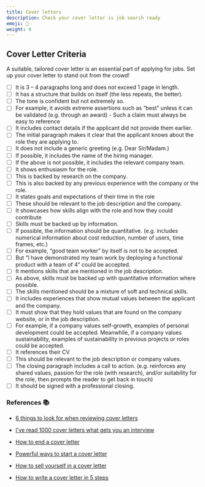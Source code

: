```yaml
---
title: Cover letters
description: Check your cover letter is job search ready
emoji: 📔
weight: 4
---
```


## Cover Letter Criteria

A suitable, tailored cover letter is an essential part of applying for jobs. Set up your cover letter to stand out from the crowd!
​

- [ ] It is 3 – 4 paragraphs long and does not exceed 1 page in length.
- [ ] It has a structure that builds on itself (the less repeats, the better).
- [ ] The tone is confident but not extremely so.
- [ ] For example, it avoids extreme assertions such as “best” unless it can be validated (e.g. through an award) - Such a claim must always be easy to reference
- [ ] It includes contact details if the applicant did not provide them earlier.
- [ ] The initial paragraph makes it clear that the applicant knows about the role they are applying to.
- [ ] It does not include a generic greeting (e.g. Dear Sir/Madam.)
- [ ] If possible, it includes the name of the hiring manager.
- [ ] If the above is not possible, it includes the relevant company team.
- [ ] It shows enthusiasm for the role.
- [ ] This is backed by research on the company.
- [ ] This is also backed by any previous experience with the company or the role.
- [ ] It states goals and expectations of their time in the role
- [ ] These should be relevant to the job description and the company.
- [ ] It showcases how skills align with the role and how they could contribute
- [ ] Skills must be backed up by information.
- [ ] If possible, the information should be quantitative. (e.g. includes numerical information about cost reduction, number of users, time frames, etc.)
- [ ] For example, “good team worker” by itself is not to be accepted.
- [ ] But “I have demonstrated my team work by deploying a functional product with a team of 4” could be accepted.
- [ ] It mentions skills that are mentioned in the job description.
- [ ] As above, skills must be backed up with quantitative information where possible.
- [ ] The skills mentioned should be a mixture of soft and technical skills.
- [ ] It includes experiences that show mutual values between the applicant and the company.
- [ ] It must show that they hold values that are found on the company website, or in the job description.
- [ ] For example, if a company values self-growth, examples of personal development could be accepted. Meanwhile, if a company values sustainability, examples of sustainability in previous projects or roles could be accepted.
- [ ] It references their CV
- [ ] This should be relevant to the job description or company values.
- [ ] The closing paragraph includes a call to action. (e.g. reinforces any shared values, passion for the role (with research), and/or suitability for the role, then prompts the reader to get back in touch)
- [ ] It should be signed with a professional closing.

### References 📚

- [6 things to look for when reviewing cover letters](https://recruitee.com/articles/reviewing-cover-letters)

- [I've read 1000 cover letters what gets you an interview](https://www.linkedin.com/pulse/ive-read-1000-cover-letters-what-get-you-interview-mann-/)

- [How to end a cover letter](https://uk.indeed.com/career-advice/cvs-cover-letters/how-to-end-a-cover-letter)

- [Powerful ways to start a cover letter](https://uk.indeed.com/career-advice/cvs-cover-letters/powerful-ways-to-start-a-cover-letter)

- [How to sell yourself in a cover letter](https://uk.indeed.com/career-advice/cvs-cover-letters/how-to-sell-yourself-in-cover-letter)

- [How to write a cover letter in 5 steps](https://uk.indeed.com/career-advice/cvs-cover-letters/how-to-write-a-cover-letter)
  ​​
